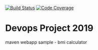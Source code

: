 [![Build Status](https://travis-ci.com/maniacalbrain/devops-project-2019.svg?branch=master)](https://travis-ci.com/maniacalbrain/devops-project-2019)
[![Code Coverage](https://codecov.io/github/maniacalbrain/devops-project-2019/coverage.svg)](https://codecov.io/gh/maniacalbrain/devops-project-2019)


Devops Project 2019
==============

maven webapp sample - bmi calculator
